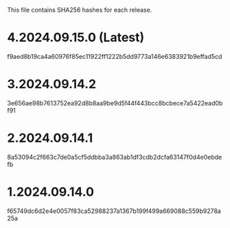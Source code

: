 This file contains SHA256 hashes for each release.

# 4.2024.09.15.0 (Latest)
f9aed8b19ca4a60976f85ec11922ff1222b5dd9773a146e6383921b9effad5cd

# 3.2024.09.14.2
3e656ae98b7613752ea92d8b8aa9be9d5f44f443bcc8bcbece7a5422ead0bf91

# 2.2024.09.14.1
8a53094c2f663c7de0a5cf5ddbba3a863ab1df3cdb2dcfa63147f0d4e0ebdefb

# 1.2024.09.14.0
f65749dc6d2e4e0057f83ca52988237a1367b199f499a669088c559b9278a25a
